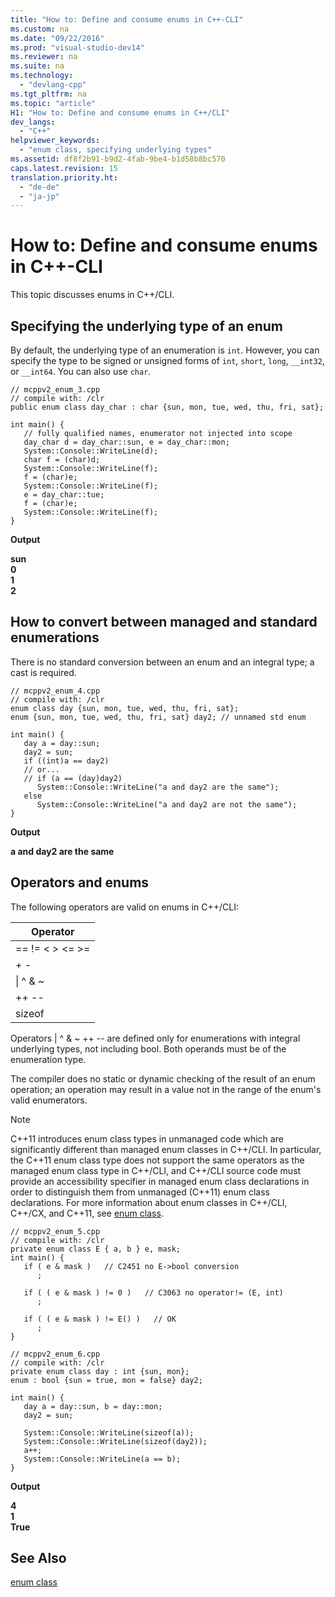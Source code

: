 ```yaml
---
title: "How to: Define and consume enums in C++-CLI"
ms.custom: na
ms.date: "09/22/2016"
ms.prod: "visual-studio-dev14"
ms.reviewer: na
ms.suite: na
ms.technology: 
  - "devlang-cpp"
ms.tgt_pltfrm: na
ms.topic: "article"
H1: "How to: Define and consume enums in C++/CLI"
dev_langs: 
  - "C++"
helpviewer_keywords: 
  - "enum class, specifying underlying types"
ms.assetid: df8f2b91-b9d2-4fab-9be4-b1d58b8bc570
caps.latest.revision: 15
translation.priority.ht: 
  - "de-de"
  - "ja-jp"
---
```

# How to: Define and consume enums in C++-CLI
This topic discusses enums in C++/CLI.  
  
## Specifying the underlying type of an enum  
 By default, the underlying type of an enumeration is `int`.  However, you can specify the type to be signed or unsigned forms of `int`, `short`, `long`, `__int32`, or `__int64`.  You can also use `char`.  
  
```  
// mcppv2_enum_3.cpp  
// compile with: /clr  
public enum class day_char : char {sun, mon, tue, wed, thu, fri, sat};  
  
int main() {  
   // fully qualified names, enumerator not injected into scope  
   day_char d = day_char::sun, e = day_char::mon;  
   System::Console::WriteLine(d);  
   char f = (char)d;  
   System::Console::WriteLine(f);  
   f = (char)e;  
   System::Console::WriteLine(f);  
   e = day_char::tue;  
   f = (char)e;  
   System::Console::WriteLine(f);  
}  
```  
  
 **Output**  
  
 **sun**  
**0**  
**1**  
**2**   
## How to convert between managed and standard enumerations  
 There is no standard conversion between an enum and an integral type; a cast is required.  
  
```  
// mcppv2_enum_4.cpp  
// compile with: /clr  
enum class day {sun, mon, tue, wed, thu, fri, sat};  
enum {sun, mon, tue, wed, thu, fri, sat} day2; // unnamed std enum  
  
int main() {  
   day a = day::sun;  
   day2 = sun;  
   if ((int)a == day2)  
   // or...  
   // if (a == (day)day2)  
      System::Console::WriteLine("a and day2 are the same");  
   else  
      System::Console::WriteLine("a and day2 are not the same");  
}  
```  
  
 **Output**  
  
 **a and day2 are the same**   
## Operators and enums  
 The following operators are valid on enums in C++/CLI:  
  
|Operator|  
|--------------|  
|== != < > <= >=|  
|+ -|  
|&#124; ^ & ~|  
|++ --|  
|sizeof|  
  
 Operators &#124; ^ & ~ ++ -- are defined only for enumerations with integral underlying types, not including bool.  Both operands must be of the enumeration type.  
  
 The compiler does no static or dynamic checking of the result of an enum operation; an operation may result in a value not in the range of the enum's valid enumerators.  
  
> [!NOTE]
>  C++11 introduces enum class types in unmanaged code which are significantly different than managed enum classes in C++/CLI. In particular, the C++11 enum class type does not support the same operators as the managed enum class type in C++/CLI, and C++/CLI source code must provide an accessibility specifier in managed enum class declarations in order to distinguish them from unmanaged (C++11) enum class declarations. For more information about enum classes in C++/CLI, C++/CX, and C++11, see [enum class](../vs140/enum-class---c---component-extensions-.md).  
  
```  
// mcppv2_enum_5.cpp  
// compile with: /clr  
private enum class E { a, b } e, mask;  
int main() {  
   if ( e & mask )   // C2451 no E->bool conversion  
      ;  
  
   if ( ( e & mask ) != 0 )   // C3063 no operator!= (E, int)  
      ;  
  
   if ( ( e & mask ) != E() )   // OK  
      ;  
}  
```  
  
```  
// mcppv2_enum_6.cpp  
// compile with: /clr  
private enum class day : int {sun, mon};  
enum : bool {sun = true, mon = false} day2;  
  
int main() {  
   day a = day::sun, b = day::mon;  
   day2 = sun;  
  
   System::Console::WriteLine(sizeof(a));  
   System::Console::WriteLine(sizeof(day2));  
   a++;  
   System::Console::WriteLine(a == b);  
}  
```  
  
 **Output**  
  
 **4**  
**1**  
**True**   
## See Also  
 [enum class](../vs140/enum-class---c---component-extensions-.md)